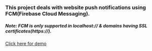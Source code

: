 ### This project deals with website push notifications using FCM(Firebase Cloud Messaging).

##### Note: FCM is only supported in localhost:// & domains having SSL certificates(https://).

[Click here for demo](http://https://giovannigiampaolo.github.io/cra-pwa-notification/ "Click here for demo")



